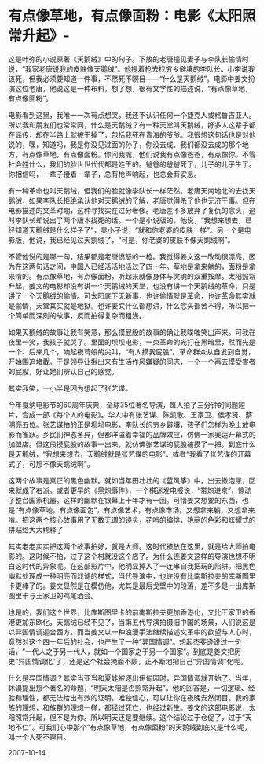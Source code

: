# 有点像草地，有点像面粉：电影《太阳照常升起》-
   

   这是叶弥的小说原著《天鹅绒》中的句子。下放的老唐撞见妻子与李队长偷情时说，“我家老唐说我的皮肤像天鹅绒”。他提着枪去找穷乡僻壤的李队长。小李说我该死，但我必须要知道一件事，不然死不瞑目——“什么是天鹅绒”。电影中姜文扮演这位老唐，他说这是一种布料，想了想，很有文学性的描述说，“有点像草地，有点像面粉”。

   电影看到这里，我唯一一次有点想哭。我还不认识任何一个捷克人或格鲁吉亚人。所以我和朋友们也常常问，什么是天鹅绒？有一种天堂叫天鹅绒，好多人这辈子都在谣传，却在半路上就被干掉了，包括我死在青海的爷爷。我很想这句话也是对他说的，嘿，知道吗，我是你没见过面的孙子，你没去成、我们都没去成的那个地方，有点像草地，有点像面粉。你问我呢，他们说我有点像爸爸，有点像你。不管社会姓什么，我们的脸世世代代都是姓王的。爸爸的爸爸死了，儿子的儿子生了。你相信吗，一辈子接着一辈子，总有枪声响起，也总会有安息。

   有一种革命也叫天鹅绒，但我们的脸就像李队长一样茫然。老唐天南地北的去找天鹅绒，如果李队长拒绝承认他对天鹅绒的了解，老唐觉得杀了他也无济于事。但在电影描述的文革时期，这种寻找实在过分奢侈。老唐差不多放弃了复仇的念头，这时李队长却说出了两个版本找死的话。一个是小说版的，他说，“我想来想去，已经知道天鹅绒是什么样子了”，臭小子说，“就和你老婆的皮肤一样”。另一个是电影版，他说，我已经见过天鹅绒了，“可是，你老婆的皮肤不像天鹅绒啊”。

   不管他说的是哪一句，结果都是老唐愤怒的一枪。我觉得姜文这一改动很漂亮，因为在这两句话之间，中国人已经活活地活过了四十年。草地是拿来躺的，面粉是拿来啃的。有点像草地，有点像面粉，听起来就像身体与灵魂的双重按摩。太阳照常升起，姜文的电影却没有讲一个天鹅绒的天堂，也没有讲一个天鹅绒的革命，只是讲了一个天鹅绒的偷情。可太阳底下无新事，也许偷情就是革命，也许革命其实就是偷情，天堂其实就是地狱。也许姜文什么都想讲，什么念头都舍不得，所以把一个简单而深刻的故事，反而拍得复杂而粗浅。

   如果天鹅绒的故事让我有哭意，那么摸屁股的故事的确让我噗嗤笑出声来。可我在夜里一笑，我孩子就哭了。里面的坝坝电影，一束革命的光打在黑暗里，然而先是一个、后来几个，响起夜莺般的尖叫，“有人摸我屁股”。革命群众从自发到自觉，开始围追堵截。于是领导让揪出来有生活作风嫌疑的同志，一个一个再去摸受害者的屁股，好让她们辨认自己的感觉。

   其实我笑，一小半是因为想起了张艺谋。

   今年戛纳电影节的60周年庆典，全球35位著名导演，每人拍了三分钟的同题短片，合成一部《每个人的电影》。华人中有张艺谋、陈凯歌、王家卫、侯孝贤、蔡明亮五位。张艺谋拍的正是坝坝电影，李队长的穷乡僻壤，孩子们怎样为晚上放电影而雀跃。乡民们神态各异，但都洋溢着幸福的品牌效应，仿佛一家奥运开幕式的加盟店。但这段摸屁股的故事一出来，就仿佛张艺谋的屁股被摸了一把。到底什么是天鹅绒，“我想来想去，天鹅绒就是张艺谋的电影”。或者“我看了张艺谋的开幕式了，可那不像天鹅绒啊”。

   这两个故事是真正的黑色幽默。就如当年田壮壮的《蓝风筝》中，出去撒泡尿，回来就成了右派。或者更早的《黑炮事件》，一个棋迷发电报说，“带炮进京”，惊动了整台国家机器。这样的幽默在银幕上十年才有一回。可惜姜文想要的东西，也是“有点像草地，有点像面包”，有点像艺术，有点像市场。又想拿来躺，又想拿来啃。把这两个核心故事用了无数无谓的镜头，花哨的编排，艳丽的色彩和炫耀式的拼贴给大大稀释了

   其实老老实实把这两个故事拍好，就是大师。这时代被放在这里，就是给大师拍电影的。这时候不拍，过了这个村就没这个店了。为什么连姜文这样的导演也想不明白这时代的异象呢。在这部影片中，他明显掉入了一连串自我把玩的陷阱。把黑色幽默处理成一种明亮而戏谑的样式，当代导演中，也许没有比南斯拉夫的库斯图里卡更棒了的。姜文显然是在模仿他，尤其是最后戈壁中的段落，差不多是一出库斯图里卡与王家卫的鸡尾酒会。

   也是的，我们这个世界，比库斯图里卡的前南斯拉夫更加香港化，又比王家卫的香港更加东欧化。天鹅绒已经不见了，当第五代导演拍摄旧中国的场景，人们说这是以异国情调迎合西方。而当姜文以一种浪漫手法继续描述文革中的欲望与人心时，竟然对这个四十年后的社会，也产生了一种“异国情调”。想起杰斐逊说过一句话，“一代人之于另一代人，就如一个国家之于另一个国家”。到底是姜文把历史“异国情调化”了，还是这个社会掩面不顾，正不断地把自己“异国情调”化呢。

   什么是异国情调？其实当亚当和夏娃被逐出伊甸园时，异国情调就开始了。当年，休谟提出那个著名的命题，“明天太阳是否照常升起”。他的回答是，一切逻辑、经验和理性，都无法给出有效的证明。唯独信心，可以让你在夜晚安然闭目。我的家族的理想，和族群的理想一样，都经过死亡，也经过新生。姜文的这部电影说，太阳照常升起，但不是为你。所以明天还是要继续。这个结论过于仓促了，过于“天地不仁”。可我们心中那个“有点像草地，有点像面粉”的天鹅绒到底又是什么呢，叫一个人死不瞑目。

   2007-10-14
